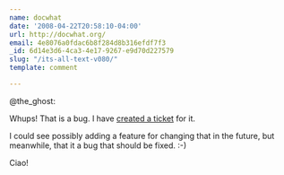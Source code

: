 ```yaml
---
name: docwhat
date: '2008-04-22T20:58:10-04:00'
url: http://docwhat.org/
email: 4e8076a0fdac6b8f284d8b316efdf7f3
_id: 6d14e3d6-4ca3-4e17-9267-e9d70d227579
slug: "/its-all-text-v080/"
template: comment

---
```


@the_ghost:

Whups! That is a bug.  I have <a href="http://trac.gerf.org/itsalltext/ticket/17" rel="nofollow">created a ticket</a> for it.

I could see possibly adding a feature for changing that in the future, but meanwhile, that it a bug that should be fixed. :-)

Ciao!
